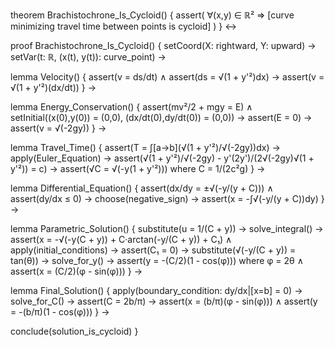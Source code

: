 theorem Brachistochrone_Is_Cycloid() {
  assert(
    ∀(x,y) ∈ ℝ² ⇒ [curve minimizing travel time between points is cycloid]
  )
} ↔

proof Brachistochrone_Is_Cycloid() {
  setCoord(X: rightward, Y: upward) →
  setVar(t: ℝ, (x(t), y(t)): curve_point) →
  
  lemma Velocity() {
    assert(v = ds/dt) ∧
    assert(ds = √(1 + y'²)dx) →
    assert(v = √(1 + y'²)(dx/dt))
  } →

  lemma Energy_Conservation() {
    assert(mv²/2 + mgy = E) ∧
    setInitial((x(0),y(0)) = (0,0), (dx/dt(0),dy/dt(0)) = (0,0)) →
    assert(E = 0) →
    assert(v = √(-2gy))
  } →

  lemma Travel_Time() {
    assert(T = ∫[a→b](√(1 + y'²)/√(-2gy))dx) →
    apply(Euler_Equation) →
    assert(√(1 + y'²)/√(-2gy) - y'(2y')/(2√(-2gy)√(1 + y'²)) = c) →
    assert(√C = √(-y(1 + y'²))) where C = 1/(2c²g)
  } →

  lemma Differential_Equation() {
    assert(dx/dy = ±√(-y/(y + C))) ∧
    assert(dy/dx ≤ 0) →
    choose(negative_sign) →
    assert(x = -∫√(-y/(y + C))dy)
  } →

  lemma Parametric_Solution() {
    substitute(u = 1/(C + y)) →
    solve_integral() →
    assert(x = -√(-y(C + y)) + C·arctan(-y/(C + y)) + C₁) ∧
    apply(initial_conditions) →
    assert(C₁ = 0) →
    substitute(√(-y/(C + y)) = tan(θ)) →
    solve_for_y() →
    assert(y = -(C/2)(1 - cos(φ))) where φ = 2θ ∧
    assert(x = (C/2)(φ - sin(φ)))
  } →

  lemma Final_Solution() {
    apply(boundary_condition: dy/dx|[x=b] = 0) →
    solve_for_C() →
    assert(C = 2b/π) →
    assert(x = (b/π)(φ - sin(φ))) ∧
    assert(y = -(b/π)(1 - cos(φ)))
  } →

  conclude(solution_is_cycloid)
}